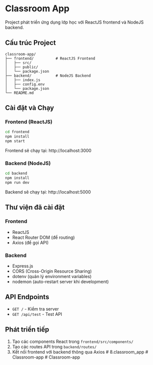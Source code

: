 # Classroom App

Project phát triển ứng dụng lớp học với ReactJS frontend và NodeJS backend.

## Cấu trúc Project

```
classroom-app/
├── frontend/          # ReactJS Frontend
│   ├── src/
│   ├── public/
│   └── package.json
├── backend/           # NodeJS Backend
│   ├── index.js
│   ├── config.env
│   └── package.json
└── README.md
```

## Cài đặt và Chạy

### Frontend (ReactJS)

```bash
cd frontend
npm install
npm start
```

Frontend sẽ chạy tại: http://localhost:3000

### Backend (NodeJS)

```bash
cd backend
npm install
npm run dev
```

Backend sẽ chạy tại: http://localhost:5000

## Thư viện đã cài đặt

### Frontend
- ReactJS
- React Router DOM (để routing)
- Axios (để gọi API)

### Backend
- Express.js
- CORS (Cross-Origin Resource Sharing)
- dotenv (quản lý environment variables)
- nodemon (auto-restart server khi development)

## API Endpoints

- `GET /` - Kiểm tra server
- `GET /api/test` - Test API

## Phát triển tiếp

1. Tạo các components React trong `frontend/src/components/`
2. Tạo các routes API trong `backend/routes/`
3. Kết nối frontend với backend thông qua Axios
#   8 . c l a s s r o o m _ a p p  
 #   C l a s s r o o m - a p p  
 #   C l a s s r o o m - a p p  
 